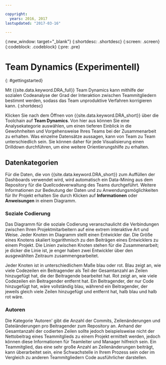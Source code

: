 ```yaml
---

copyright:
  years: 2016, 2017
lastupdated: "2017-03-16"

---
```


{:new_window: target="_blank"}
{:shortdesc: .shortdesc}
{:screen: .screen}
{:codeblock: .codeblock}
{:pre: .pre}

# Team Dynamics (Experimentell)
{: #gettingstarted}

Mit {{site.data.keyword.DRA_full}} Team Dynamics kann mithilfe der sozialen Codeanalyse der Grad der Interaktion zwischen Teammitgliedern bestimmt werden, sodass das Team unproduktive Verfahren korrigieren kann.
{:shortdesc}

Klicken Sie nach dem Öffnen von {{site.data.keyword.DRA_short}} über die Toolchain auf **Team Dynamics**. Von hier aus können Sie eine Analysekategorie auswählen, um einen tieferen Einblick in die Gewohnheiten und Vorgehensweise Ihres Teams bei der Zusammenarbeit zu erhalten. Was einzelne Datensätze aussagen, kann von Team zu Team unterschiedlich sein. Sie können daher für jede Visualisierung einen Drilldown durchführen, um eine weitere Orientierungshilfe zu erhalten.   

## Datenkategorien

Für die Daten, die von {{site.data.keyword.DRA_short}} zum Auffüllen der Dashboards verwendet wird, wird automatisch ein Data-Mining aus dem Repository für die Quellcodeverwaltung des Teams durchgeführt. Weitere Informationen zur Bedeutung der Daten und zu Anwendungsmöglichkeiten für Ihr Projekt erhalten Sie durch Klicken auf **Informationen** oder **Anweisungen** in einem Diagramm. 

### Soziale Codierung

Das Diagramm für die soziale Codierung veranschaulicht die Verbindungen zwischen Ihren Projektmitarbeitern auf eine extrem interaktive Art und Weise. Jeder Knoten im Diagramm stellt einen Entwickler dar. Die Größe eines Knotens skaliert logarithmisch zu den Beiträgen eines Entwicklers zu einem Projekt. Die Linien zwischen Knoten stehen für die Zusammenarbeit; je dicker die Linie ist, je enger haben zwei Entwickler über den ausgewählten Zeitraum zusammengearbeitet.  

Jeder Knoten ist in unterschiedlichem Maße blau oder rot. Blau zeigt an, wie viele Codezeilen ein Beitragender als Teil der Gesamtanzahl an Zeilen hinzugefügt hat, die der Beitragende bearbeitet hat. Rot zeigt an, wie viele Codezeilen ein Beitragender entfernt hat. Ein Beitragender, der nur Code hinzugefügt hat, wäre vollständig blau, während ein Beitragender, der jeweils gleich viele Zeilen hinzugefügt und entfernt hat, halb blau und halb rot wäre.  

### Autoren

Die Kategorie 'Autoren' gibt die Anzahl der Commits, Zeilenänderungen und Dateiänderungen pro Beitragender zum Repository an. Anhand der Gesamtanzahl der codierten Zeilen sollte jedoch beispielsweise nicht der Nettobeitrag eines Teammitglieds zu einem Projekt ermittelt werden, jedoch können diese Informationen für Teamleiter und Manager hilfreich sein. Ein Teammitglied, das eine sehr große Anzahl an Zeilenänderungen beiträgt, kann überarbeitet sein, eine Schwachstelle in Ihrem Prozess sein oder im Vergleich zu anderen Teammitgliedern Code ausführlicher darstellen.  
